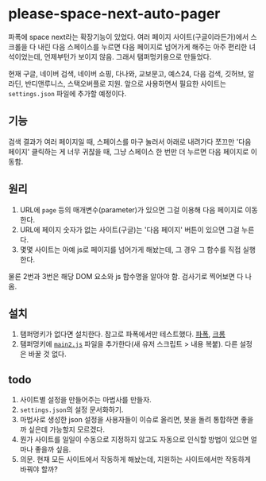 # please-space-next-auto-pager

파폭에 space next라는 확장기능이 있었다. 여러 페이지 사이트(구글이라든가)에서 스크롤을 다 내린 다음 스페이스를 누르면 다음 페이지로 넘어가게 해주는 아주 편리한 녀석이었는데, 언제부턴가 보이지 않음. 그래서 탬퍼멍키용으로 만들었다.

현재 구글, 네이버 검색, 네이버 쇼핑, 다나와, 교보문고, 예스24, 다음 검색, 깃허브, 알라딘, 반디앤루니스, 스택오버플로 지원. 앞으로 사용하면서 필요한 사이트는 `settings.json` 파일에 추가할 예정이다.

## 기능
검색 결과가 여러 페이지일 때, 스페이스를 마구 눌러서 아래로 내려가다 쪼끄만 '다음 페이지' 클릭하는 게 너무 귀찮을 때, 그냥 스페이스 한 번만 더 누르면 다음 페이지로 이동함.

## 원리
1. URL에 `page` 등의 매개변수(parameter)가 있으면 그걸 이용해 다음 페이지로 이동한다.
2. URL에 페이지 숫자가 없는 사이트(구글)는 '다음 페이지' 버튼이 있으면 그걸 누른다.
3. 몇몇 사이트는 아예 js로 페이지를 넘어가게 해놨는데, 그 경우 그 함수를 직접 실행한다.

물론 2번과 3번은 해당 DOM 요소와 js 함수명을 알아야 함. 검사기로 찍어보면 다 나옴.

## 설치
1. 탬퍼멍키가 없다면 설치한다. 참고로 파폭에서만 테스트했다. [파폭](https://addons.mozilla.org/ko/firefox/addon/tampermonkey/), [크롬](https://chrome.google.com/webstore/detail/tampermonkey/dhdgffkkebhmkfjojejmpbldmpobfkfo?hl=ko)
2. 탬퍼멍키에 [`main2.js`](https://anemochore.github.io/please-space-next-auto-pager/main2.js) 파일을 추가한다(새 유저 스크립트 > 내용 복붙). 다른 설정은 바꿀 것 없다.

## todo
1. 사이트별 설정을 만들어주는 마법사를 만들자.
2. `settings.json`의 설정 문서화하기.
3. 마법사로 생성한 json 설정을 사용자들이 이슈로 올리면, 봇을 돌려 통합하면 좋을까 싶은데 가능할지 모르겠다.
4. 뭔가 사이트를 일일이 수동으로 지정하지 않고도 자동으로 인식할 방법이 있으면 얼마나 좋을까 싶음.
5. 의문. 현재 모든 사이트에서 작동하게 해놨는데, 지원하는 사이트에서만 작동하게 바꿔야 할까?
